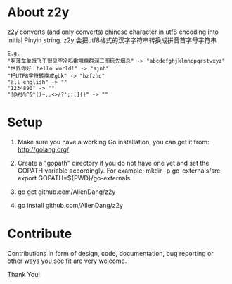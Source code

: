 About z2y
==========

z2y converts (and only converts) chinese character in utf8 encoding into initial Pinyin string.
z2y 会把utf8格式的汉字字符串转换成拼音首字母字符串

	E.g.
	"啊薄车单饿飞干很见空冷吗嫩哦盘群润三图玩先烟总" -> "abcdefghjklmnopqrstwxyz"
	"世界你好！hello world!" -> "sjnh"
	"把UTF8字符转换成gbk" -> "bzfzhc"
	"all english" -> ""
	"1234890" -> ""
	"!@#$%^&*()~,.<>/?';:[]{}" -> ""

Setup
=====

1. Make sure you have a working Go installation, you can get it from:
   http://golang.org/
   
2. Create a "gopath" directory if you do not have one yet and set the
   GOPATH variable accordingly. For example:
   mkdir -p go-externals/src
   export GOPATH=${PWD}/go-externals

3. go get github.com/AllenDang/z2y

4. go install github.com/AllenDang/z2y

Contribute
==========

Contributions in form of design, code, documentation, bug reporting or other
ways you see fit are very welcome.

Thank You!